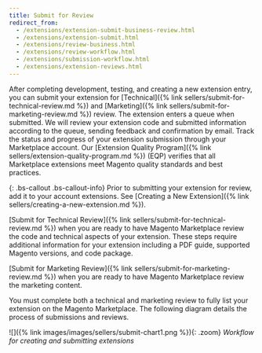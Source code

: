 ```yaml
---
title: Submit for Review
redirect_from:
  - /extensions/extension-submit-business-review.html
  - /extensions/extension-submit.html
  - /extensions/review-business.html
  - /extensions/review-workflow.html
  - /extensions/submission-workflow.html
  - /extensions/extension-reviews.html
---
```


After completing development, testing, and creating a new extension entry, you can submit your extension for [Technical]({% link sellers/submit-for-technical-review.md %}) and [Marketing]({% link sellers/submit-for-marketing-review.md %}) review. The extension enters a queue when submitted. We will review your extension code and submitted information according to the queue, sending feedback and confirmation by email. Track the status and progress of your extension submission through your Marketplace account. Our [Extension Quality Program]({% link sellers/extension-quality-program.md %}) (EQP) verifies that all Marketplace extensions meet Magento quality standards and best practices.

{: .bs-callout .bs-callout-info}
Prior to submitting your extension for review, add it to your account extensions. See [Creating a New Extension]({% link sellers/creating-a-new-extension.md %}).

[Submit for Technical Review]({% link sellers/submit-for-technical-review.md %}) when you are ready to have Magento Marketplace review the code and technical aspects of your extension. These steps require additional information for your extension including a PDF guide, supported Magento versions, and code package.

[Submit for Marketing Review]({% link sellers/submit-for-marketing-review.md %}) when you are ready to have Magento Marketplace review the marketing content.

You must complete both a technical and marketing review to fully list your extension on the Magento Marketplace. The following diagram details the process of submissions and reviews.

![]({% link images/images/sellers/submit-chart1.png %}){: .zoom}
_Workflow for creating and submitting extensions_
